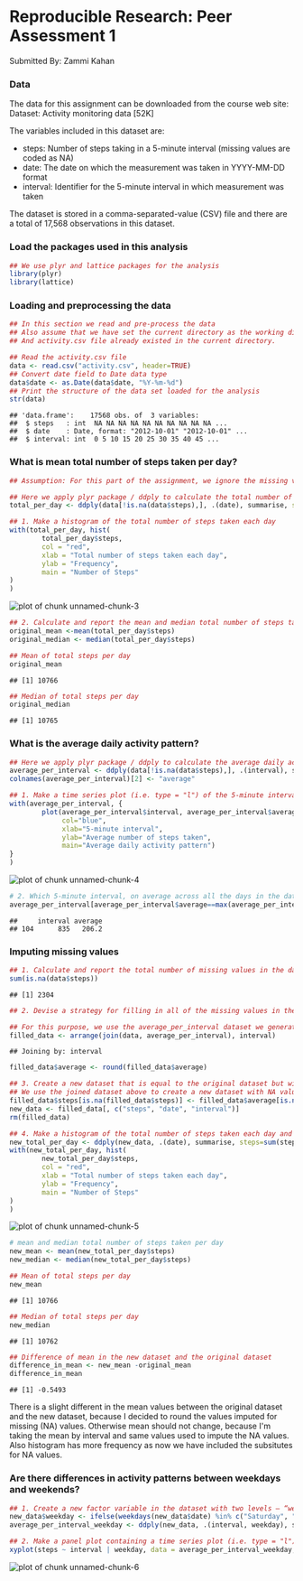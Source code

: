 Reproducible Research: Peer Assessment 1
==========================================

Submitted By: Zammi Kahan


### Data

The data for this assignment can be downloaded from the course web site:
Dataset: Activity monitoring data [52K]

The variables included in this dataset are:
- steps: Number of steps taking in a 5-minute interval (missing values are coded as NA)
- date: The date on which the measurement was taken in YYYY-MM-DD format
- interval: Identifier for the 5-minute interval in which measurement was taken

The dataset is stored in a comma-separated-value (CSV) file and there are a total of 17,568 observations in this dataset.

### Load the packages used in this analysis

```r
## We use plyr and lattice packages for the analysis
library(plyr)
library(lattice)
```

### Loading and preprocessing the data

```r
## In this section we read and pre-process the data
## Also assume that we have set the current directory as the working directory.
## And activity.csv file already existed in the current directory.

## Read the activity.csv file
data <- read.csv("activity.csv", header=TRUE)
## Convert date field to Date data type
data$date <- as.Date(data$date, "%Y-%m-%d")
## Print the structure of the data set loaded for the analysis
str(data)
```

```
## 'data.frame':	17568 obs. of  3 variables:
##  $ steps   : int  NA NA NA NA NA NA NA NA NA NA ...
##  $ date    : Date, format: "2012-10-01" "2012-10-01" ...
##  $ interval: int  0 5 10 15 20 25 30 35 40 45 ...
```

### What is mean total number of steps taken per day?

```r
## Assumption: For this part of the assignment, we ignore the missing values in the dataset.

## Here we apply plyr package / ddply to calculate the total number of steps taken per day dataset
total_per_day <- ddply(data[!is.na(data$steps),], .(date), summarise, steps=sum(steps))

## 1. Make a histogram of the total number of steps taken each day
with(total_per_day, hist(
        total_per_day$steps,
        col = "red",
        xlab = "Total number of steps taken each day",
        ylab = "Frequency",
        main = "Number of Steps"
)
) 
```

![plot of chunk unnamed-chunk-3](figure/unnamed-chunk-3.png) 

```r
## 2. Calculate and report the mean and median total number of steps taken per day
original_mean <-mean(total_per_day$steps)
original_median <- median(total_per_day$steps)

## Mean of total steps per day
original_mean
```

```
## [1] 10766
```

```r
## Median of total steps per day
original_median
```

```
## [1] 10765
```

### What is the average daily activity pattern?

```r
## Here we apply plyr package / ddply to calculate the average daily activity pattern dataset
average_per_interval <- ddply(data[!is.na(data$steps),], .(interval), summarise, steps=mean(steps))
colnames(average_per_interval)[2] <- "average"

## 1. Make a time series plot (i.e. type = "l") of the 5-minute interval (x-axis) and the average number of steps taken, averaged across all days (y-axis)
with(average_per_interval, {
        plot(average_per_interval$interval, average_per_interval$average, type="l", 
             col="blue",
             xlab="5-minute interval", 
             ylab="Average number of steps taken",
             main="Average daily activity pattern")
}
)
```

![plot of chunk unnamed-chunk-4](figure/unnamed-chunk-4.png) 

```r
# 2. Which 5-minute interval, on average across all the days in the dataset, contains the maximum number of steps?
average_per_interval[average_per_interval$average==max(average_per_interval$average),]
```

```
##     interval average
## 104      835   206.2
```

### Imputing missing values


```r
## 1. Calculate and report the total number of missing values in the dataset (i.e. the total number of rows with NAs)
sum(is.na(data$steps))
```

```
## [1] 2304
```

```r
## 2. Devise a strategy for filling in all of the missing values in the dataset. The strategy does not need to be sophisticated. For example, you could use the mean/median for that day, or the mean for that 5-minute interval, etc.

## For this purpose, we use the average_per_interval dataset we generated above. average_per_interval is joined to the original dataset and arrange by interval. Also round the mean/average values.
filled_data <- arrange(join(data, average_per_interval), interval)
```

```
## Joining by: interval
```

```r
filled_data$average <- round(filled_data$average)

## 3. Create a new dataset that is equal to the original dataset but with the missing data filled in.
## We use the joined dataset above to create a new dataset with NA values filled in steps field
filled_data$steps[is.na(filled_data$steps)] <- filled_data$average[is.na(filled_data$steps)]
new_data <- filled_data[, c("steps", "date", "interval")]
rm(filled_data)

## 4. Make a histogram of the total number of steps taken each day and Calculate and report the mean and median total number of steps taken per day. Do these values differ from the estimates from the first part of the assignment? What is the impact of imputing missing data on the estimates of the total daily number of steps?
new_total_per_day <- ddply(new_data, .(date), summarise, steps=sum(steps))
with(new_total_per_day, hist(
        new_total_per_day$steps,
        col = "red",
        xlab = "Total number of steps taken each day",
        ylab = "Frequency",
        main = "Number of Steps"
)
) 
```

![plot of chunk unnamed-chunk-5](figure/unnamed-chunk-5.png) 

```r
# mean and median total number of steps taken per day
new_mean <- mean(new_total_per_day$steps)
new_median <- median(new_total_per_day$steps)

## Mean of total steps per day
new_mean
```

```
## [1] 10766
```

```r
## Median of total steps per day
new_median
```

```
## [1] 10762
```

```r
## Difference of mean in the new dataset and the original dataset
difference_in_mean <- new_mean -original_mean
difference_in_mean
```

```
## [1] -0.5493
```

There is a slight different in the mean values between the original dataset and the new dataset, because I decided to round the values imputed for missing (NA) values. Otherwise mean should not change, because I'm taking the mean by interval and same values used to impute the NA values.
Also histogram has more frequency as now we have included the subsitutes for NA values.

### Are there differences in activity patterns between weekdays and weekends?


```r
## 1. Create a new factor variable in the dataset with two levels – “weekday” and “weekend” indicating whether a given date is a weekday or weekend day.
new_data$weekday <- ifelse(weekdays(new_data$date) %in% c("Saturday", "Sunday"),"Weekend", "Weekday")
average_per_interval_weekday <- ddply(new_data, .(interval, weekday), summarise, steps=mean(steps))

## 2. Make a panel plot containing a time series plot (i.e. type = "l") of the 5-minute interval (x-axis) and the average number of steps taken, averaged across all weekday days or weekend days (y-axis). The plot should look something like the following, which was creating using simulated data:
xyplot(steps ~ interval | weekday, data = average_per_interval_weekday, layout = c(1, 2), type="l")
```

![plot of chunk unnamed-chunk-6](figure/unnamed-chunk-6.png) 

